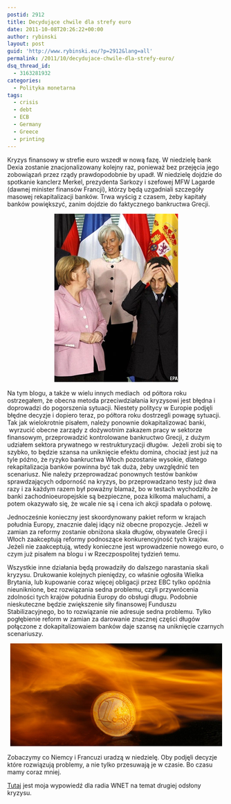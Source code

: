 ```yaml
---
postid: 2912
title: Decydujące chwile dla strefy euro
date: 2011-10-08T20:26:22+00:00
author: rybinski
layout: post
guid: 'http://www.rybinski.eu/?p=2912&lang=all'
permalink: /2011/10/decydujace-chwile-dla-strefy-euro/
dsq_thread_id:
  - 3163281932
categories:
  - Polityka monetarna
tags:
  - crisis
  - debt
  - ECB
  - Germany
  - Greece
  - printing
---
```

Kryzys finansowy w strefie euro wszedł w nową fazę. W niedzielę bank Dexia zostanie znacjonalizowany kolejny raz, ponieważ bez przejęcia jego zobowiązań przez rządy prawdopodobnie by upadł. W niedzielę dojdzie do spotkanie kanclerz Merkel, prezydenta Sarkozy i szefowej MFW Lagarde (dawnej minister finansów Francji), którzy będą uzgadniali szczegóły masowej rekapitalizacji banków. Trwa wyścig z czasem, żeby kapitały banków powiększyć, zanim dojdzie do faktycznego bankructwa Grecji.

<p style="text-align: center;">
  <img class="size-full wp-image-2917  aligncenter" title="Lagarde_Merkel_Sarkozy" src="/uploads/Lagarde_Merkel_Sarkozy.png" alt="Lagarde_Merkel_Sarkozy" width="286" height="388" />
</p>

Na tym blogu, a także w wielu innych mediach  od półtora roku ostrzegałem, że obecna metoda przeciwdziałania kryzysowi jest błędna i doprowadzi do pogorszenia sytuacji. Niestety politycy w Europie podjęli błędne decyzje i dopiero teraz, po półtora roku dostrzegli powagę sytuacji. Tak jak wielokrotnie pisałem, należy ponownie dokapitalizować banki,  wyrzucić obecne zarządy z dożywotnim zakazem pracy w sektorze finansowym, przeprowadzić kontrolowane bankructwo Grecji, z dużym udziałem sektora prywatnego w restrukturyzacji długów.  Jeżeli zrobi się to szybko, to będzie szansa na uniknięcie efektu domina, chociaż jest już na tyle późno, że ryzyko bankructwa Włoch pozostanie wysokie, dlatego rekapitalizacja banków powinna być tak duża, żeby uwzględnić ten scenariusz. Nie należy przeprowadzać ponownych testów banków sprawdzających odporność na kryzys, bo przeprowadzano testy już dwa razy i za każdym razem był poważny blamaż, bo w testach wychodziło że banki zachodnioeuropejskie są bezpieczne, poza kilkoma maluchami, a potem okazywało się, że wcale nie są i cena ich akcji spadała o połowę.

<!--more-->Jednocześnie konieczny jest skoordynowany pakiet reform w krajach południa Europy, znacznie dalej idący niż obecne propozycje. Jeżeli w zamian za reformy zostanie obniżona skala długów, obywatele Grecji i Włoch zaakceptują reformy podnoszące konkurencyjność tych krajów. Jeżeli nie zaakceptują, wtedy konieczne jest wprowadzenie nowego euro, o czym już pisałem na blogu i w Rzeczpospolitej tydzień temu.

Wszystkie inne działania będą prowadziły do dalszego narastania skali kryzysu. Drukowanie kolejnych pieniędzy, co właśnie ogłosiła Wielka Brytania, lub kupowanie coraz więcej obligacji przez EBC tylko opóźnia nieuniknione, bez rozwiązania sedna problemu, czyli przywrócenia zdolności tych krajów południa Europy do obsługi długu. Podobnie nieskuteczne będzie zwiększenie siły finansowej Funduszu Stabilizacyjnego, bo to rozwiązanie nie adresuje sedna problemu. Tylko pogłębienie reform w zamian za darowanie znacznej części długów połączone z dokapitalizowaiem banków daje szansę na uniknięcie czarnych scenariuszy.

<p style="text-align: center;">
  <img class="aligncenter size-full wp-image-2919" title="burning_euro" src="/uploads/burning_euro.jpg" alt="burning_euro" width="490" height="237" />
</p>

Zobaczymy co Niemcy i Francuzi uradzą w niedzielę. Oby podjęli decyzje które rozwiązują problemy, a nie tylko przesuwają je w czasie. Bo czasu mamy coraz mniej.

[Tutaj](http://www.radiownet.pl/sluchaj?page=388#/publikacje/kryzys-odslona-druga) jest moja wypowiedź dla radia WNET na temat drugiej odsłony kryzysu.
